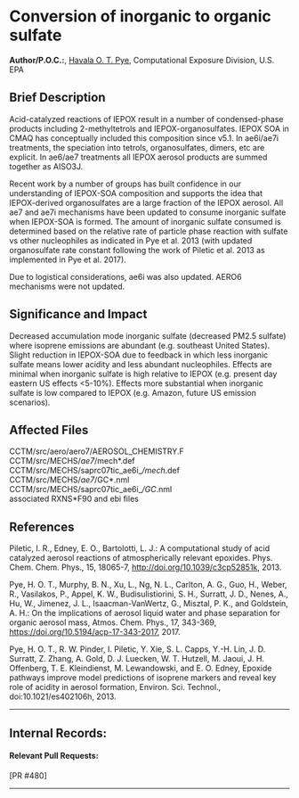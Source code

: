 # Conversion of inorganic to organic sulfate

**Author/P.O.C.:**, [Havala O. T. Pye](mailto:pye.havala@epa.gov), Computational Exposure Division, U.S. EPA

## Brief Description
                       
Acid-catalyzed reactions of IEPOX result in a number of condensed-phase products
including 2-methyltetrols and IEPOX-organosulfates. IEPOX SOA in CMAQ has
conceptually included this composition since v5.1. In ae6i/ae7i treatments, the
speciation into tetrols, organosulfates, dimers, etc are explicit. In ae6/ae7 treatments
all IEPOX aerosol products are summed together as AISO3J.

Recent work by a number of groups has built confidence in our understanding of IEPOX-SOA
composition and supports the idea that IEPOX-derived organosulfates are a large fraction
of the IEPOX aerosol. All ae7 and ae7i mechanisms have been updated to consume inorganic
sulfate when IEPOX-SOA is formed. 
The amount of inorganic sulfate consumed is determined based on the
relative rate of particle phase reaction with sulfate vs other nucleophiles as indicated
in Pye et al. 2013 (with updated organosulfate rate constant following the work of Piletic
et al. 2013 as implemented in Pye et al. 2017).

Due to logistical considerations, ae6i was also updated. AERO6 mechanisms were not updated.

## Significance and Impact
Decreased accumulation mode inorganic sulfate (decreased PM2.5 sulfate) where isoprene emissions are abundant (e.g. southeast
United States). Slight reduction in IEPOX-SOA due to feedback in which less inorganic sulfate
means lower acidity and less abundant nucleophiles. Effects are minimal when inorganic
sulfate is high relative to IEPOX (e.g. present day eastern US effects <5-10%). Effects more substantial when inorganic sulfate is low
compared to IEPOX (e.g. Amazon, future US emission scenarios).

## Affected Files
CCTM/src/aero/aero7/AEROSOL_CHEMISTRY.F   
CCTM/src/MECHS/*ae7*/mech*.def   
CCTM/src/MECHS/saprc07tic_ae6i_*/mech*.def   
CCTM/src/MECHS/*ae7*/GC*.nml   
CCTM/src/MECHS/saprc07tic_ae6i_*/GC*.nml   
associated RXNS*F90 and ebi files   


## References

Piletic, I. R., Edney, E. O., Bartolotti, L. J.: A computational study of acid catalyzed aerosol reactions of atmospherically relevant epoxides. Phys. Chem. Chem. Phys., 15, 18065-7, http://doi.org/10.1039/c3cp52851k, 2013.

Pye, H. O. T., Murphy, B. N., Xu, L., Ng, N. L., Carlton, A. G., Guo, H., Weber, R., Vasilakos, P., Appel, K. W., Budisulistiorini, S. H., Surratt, J. D., Nenes, A., Hu, W., Jimenez, J. L., Isaacman-VanWertz, G., Misztal, P. K., and Goldstein, A. H.: On the implications of aerosol liquid water and phase separation for organic aerosol mass, Atmos. Chem. Phys., 17, 343-369, https://doi.org/10.5194/acp-17-343-2017, 2017.

Pye, H. O. T., R. W. Pinder, I. Piletic, Y. Xie, S. L. Capps, Y.-H. Lin, J. D. Surratt, Z. Zhang, A. Gold, D. J. Luecken, W. T. Hutzell, M. Jaoui, J. H. Offenberg, T. E. Kleindienst, M. Lewandowski, and E. O. Edney, Epoxide pathways improve model predictions of isoprene markers and reveal key role of acidity in aerosol formation, Environ. Sci.  Technol., doi:10.1021/es402106h, 2013.


-----
## Internal Records:
#### Relevant Pull Requests:
[PR #480]

-----
